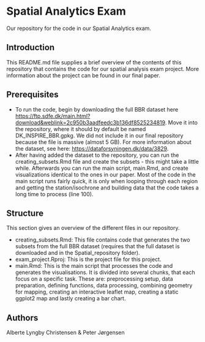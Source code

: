 # Spatial Analytics Exam
Our repository for the code in our Spatial Analytics exam.


## Introduction
This README.md file supplies a brief overview of the contents of this repository that contains the code for our spatial analysis exam project. More information about the project can be found in our final paper.


## Prerequisites
* To run the code, begin by downloading the full BBR dataset here https://ftp.sdfe.dk/main.html?download&weblink=2c950b3aadfeedc3b136df8525234819. Move it into the repository, where it should by default be named DK_INSPIRE_BBR.gpkg. We did not include it in our final repository because the file is massive (almost 5 GB). For more information about the dataset, see here: https://dataforsyningen.dk/data/3829. 
* After having added the dataset to the repository, you can run the creating_subsets.Rmd file and create the subsets - this might take a little while. Afterwards you can run the main script, main.Rmd, and create visualizations identical to the ones in our paper. Most of the code in the main script runs fairly quick, it is only when looping through each region and getting the station/isochrone and building data that the code takes a long time to process (line 100).


## Structure
This section gives an overview of the different files in our repository.
* creating_subsets.Rmd: This file contains code that generates the two subsets from the full BBR dataset (requires that the full dataset is downloaded and in the Spatial_repository folder).
* exam_project.Rproj: This is the project file for this project.
* main.Rmd: This is the main script that processes the code and generates the visualisations. It is divided into several chunks, that each focus on a specific task. These are: preprocessing setup, data preparation, defining functions, data processing, combining geometry for mapping, creating an interactive leaflet map, creating a static ggplot2 map and lastly creating a bar chart.


## Authors
Alberte Lyngby Christensen & Peter Jørgensen

